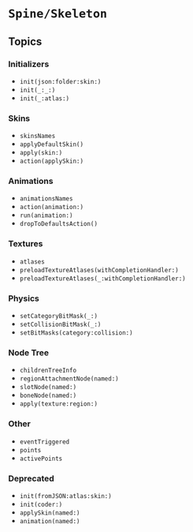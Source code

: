# ``Spine/Skeleton``

## Topics

### Initializers
- ``init(json:folder:skin:)``
- ``init(_:_:)``
- ``init(_:atlas:)``

### Skins
- ``skinsNames``
- ``applyDefaultSkin()``
- ``apply(skin:)``
- ``action(applySkin:)``

### Animations
- ``animationsNames``
- ``action(animation:)``
- ``run(animation:)``
- ``dropToDefaultsAction()``

### Textures
- ``atlases``
- ``preloadTextureAtlases(withCompletionHandler:)``
- ``preloadTextureAtlases(_:withCompletionHandler:)``

### Physics
- ``setCategoryBitMask(_:)``
- ``setCollisionBitMask(_:)``
- ``setBitMasks(category:collision:)``

### Node Tree
- ``childrenTreeInfo``
- ``regionAttachmentNode(named:)``
- ``slotNode(named:)``
- ``boneNode(named:)``
- ``apply(texture:region:)``

### Other
- ``eventTriggered``
- ``points``
- ``activePoints``

### Deprecated
- ``init(fromJSON:atlas:skin:)``
- ``init(coder:)``
- ``applySkin(named:)``
- ``animation(named:)``
